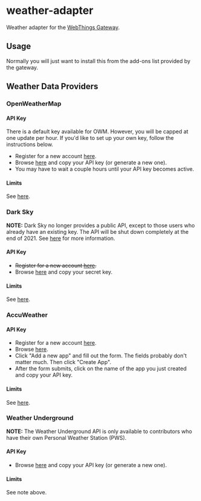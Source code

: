 # weather-adapter

Weather adapter for the [WebThings Gateway](https://github.com/WebThingsIO/gateway).

## Usage

Normally you will just want to install this from the add-ons list provided by
the gateway.

## Weather Data Providers

### OpenWeatherMap

#### API Key

There is a default key available for OWM. However, you will be capped at one
update per hour. If you'd like to set up your own key, follow the instructions
below.

* Register for a new account [here](http://openweathermap.org/register).
* Browse [here](https://home.openweathermap.org/api_keys) and copy your API key
  (or generate a new one).
* You may have to wait a couple hours until your API key becomes active.

#### Limits

See [here](https://openweathermap.org/price).

### Dark Sky

**NOTE:** Dark Sky no longer provides a public API, except to those users who
already have an existing key. The API will be shut down completely at the end
of 2021. See [here](https://blog.darksky.net/) for more information.

#### API Key

* ~~Register for a new account [here](https://darksky.net/dev/register).~~
* Browse [here](https://darksky.net/dev/account) and copy your secret key.

#### Limits

See [here](https://darksky.net/dev/docs/faq#cost).

### AccuWeather

#### API Key

* Register for a new account [here](https://developer.accuweather.com/user/register).
* Browse [here](https://developer.accuweather.com/user/me/apps).
* Click "Add a new app" and fill out the form. The fields probably don't matter
  much. Then click "Create App".
* After the form submits, click on the name of the app you just created and
  copy your API key.

#### Limits

See [here](https://developer.accuweather.com/packages).

### Weather Underground

**NOTE:** The Weather Underground API is only available to contributors who
have their own Personal Weather Station (PWS).

#### API Key

* Browse [here](https://www.wunderground.com/member/api-keys) and copy your API
  key (or generate a new one).

#### Limits

See note above.
